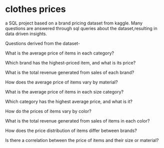# clothes prices
a SQL project based on a brand pricing dataset from kaggle.
Many questions are answered through sql queries about the dataset,resulting in data driven insights.

Questions derived from the dataset-

What is the average price of items in each category?

Which brand has the highest-priced item, and what is its price?

What is the total revenue generated from sales of each brand?

How does the average price of items vary by material?

What is the average price of items in each size category?

Which category has the highest average price, and what is it?

How do the prices of items vary by color?

What is the total revenue generated from sales of items in each color?

How does the price distribution of items differ between brands?

Is there a correlation between the price of items and their size or material?
